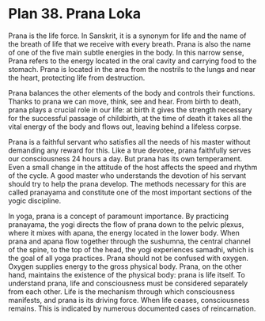 # Plan 38. Prana Loka

Prana is the life force. In Sanskrit, it is a synonym for life and the name of the breath of life that we receive with every breath. Prana is also the name of one of the five main subtle energies in the body. In this narrow sense, Prana refers to the energy located in the oral cavity and carrying food to the stomach. Prana is located in the area from the nostrils to the lungs and near the heart, protecting life from destruction.

Prana balances the other elements of the body and controls their functions. Thanks to prana we can move, think, see and hear. From birth to death, prana plays a crucial role in our life: at birth it gives the strength necessary for the successful passage of childbirth, at the time of death it takes all the vital energy of the body and flows out, leaving behind a lifeless corpse.

Prana is a faithful servant who satisfies all the needs of his master without demanding any reward for this. Like a true devotee, prana faithfully serves our consciousness 24 hours a day. But prana has its own temperament. Even a small change in the attitude of the host affects the speed and rhythm of the cycle. A good master who understands the devotion of his servant should try to help the prana develop. The methods necessary for this are called pranayama and constitute one of the most important sections of the yogic discipline.

In yoga, prana is a concept of paramount importance. By practicing pranayama, the yogi directs the flow of prana down to the pelvic plexus, where it mixes with apana, the energy located in the lower body. When prana and apana flow together through the sushumna, the central channel of the spine, to the top of the head, the yogi experiences samadhi, which is the goal of all yoga practices. Prana should not be confused with oxygen. Oxygen supplies energy to the gross physical body. Prana, on the other hand, maintains the existence of the physical body: prana is life itself. To understand prana, life and consciousness must be considered separately from each other. Life is the mechanism through which consciousness manifests, and prana is its driving force. When life ceases, consciousness remains. This is indicated by numerous documented cases of reincarnation.
